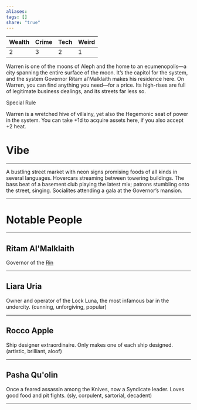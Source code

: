 ```yaml
---
aliases: 
tags: []
share: "true"
---
```

| **Wealth** | **Crime** | **Tech** | **Weird** |
| ---- | ---- | ---- | ---- |
| 2 | 3 | 2 | 1 |

Warren is one of the moons of Aleph and the home to an ecumenopolis—a city spanning the entire surface of the moon. It’s the capitol for the system, and the system Governor Ritam al’Malklaith makes his residence here. On Warren, you can find anything you need—for a price. Its high-rises are full of legitimate business dealings, and its streets far less so.

Special Rule

Warren is a wretched hive of villainy, yet also the Hegemonic seat of power in the system. You can take +1d to acquire assets here, if you also accept +2 heat.

# Vibe

---

A bustling street market with neon signs promising foods of all kinds in several languages. Hovercars streaming between towering buildings. The bass beat of a basement club playing the latest mix; patrons stumbling onto the street, singing. Socialites attending a gala at the Governor’s mansion.

---

# Notable People

---

## Ritam Al'Malklaith

Governor of the [Rin](Rin.md)

---

## Liara Uria

Owner and operator of the Lock Luna, the most infamous bar in the undercity. (cunning, unforgiving, popular)

---

## Rocco Apple

Ship designer extraordinaire. Only makes one of each ship designed. (artistic, brilliant, aloof)

---

## Pasha Qu'olin 

Once a feared assassin among the Knives, now a Syndicate leader. Loves good food and pit fights. (sly, corpulent, sartorial, decadent)

---
